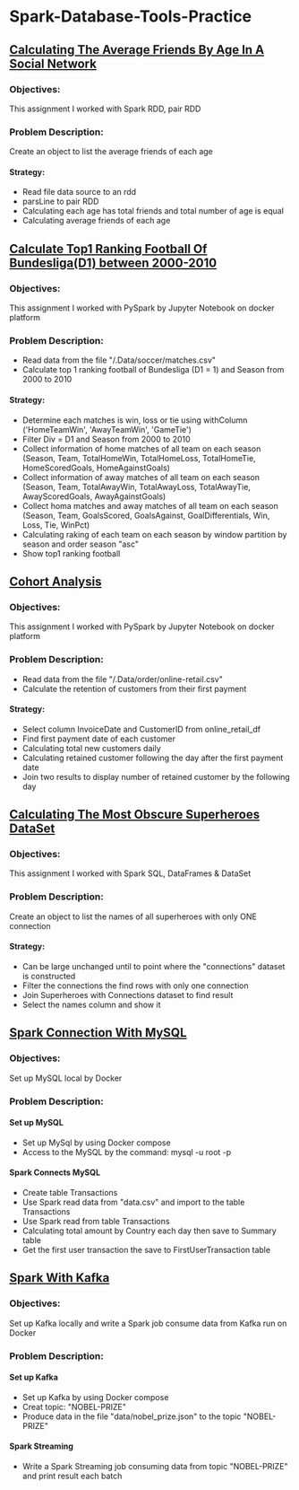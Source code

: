 # Spark-Database-Tools-Practice
## [Calculating The Average Friends By Age In A Social Network](https://github.com/phuongnhhe150172/Spark-Database-Tools-Practice/tree/main/FriendsByAge/FriendsByAge)
### Objectives:
This assignment I worked with Spark RDD, pair RDD
### Problem Description:
Create an object to list the average friends of each age
#### Strategy:
* Read file data source to an rdd
* parsLine to pair RDD
* Calculating each age has total friends and total number of age is equal
* Calculating average friends of each age

## [Calculate Top1 Ranking Football Of Bundesliga(D1) between 2000-2010](https://github.com/phuongnhhe150172/Spark-Database-Tools-Practice/blob/main/Jupyter/data/RankingFootball.ipynb)
### Objectives:
This assignment I worked with PySpark by Jupyter Notebook on docker platform
### Problem Description:
* Read data from the file "/.Data/soccer/matches.csv"
* Calculate top 1 ranking football of Bundesliga (D1 = 1) and Season from 2000 to 2010
#### Strategy:
* Determine each matches is win, loss or tie using withColumn ('HomeTeamWin', 'AwayTeamWin', 'GameTie') 
* Filter Div = D1 and Season from 2000 to 2010
* Collect information of home matches of all team on each season (Season, Team, TotalHomeWin, TotalHomeLoss, TotalHomeTie, HomeScoredGoals, HomeAgainstGoals)
* Collect information of away matches of all team on each season (Season, Team, TotalAwayWin, TotalAwayLoss, TotalAwayTie, AwayScoredGoals, AwayAgainstGoals)
* Collect homa matches and away matches of all team on each season (Season, Team, GoalsScored, GoalsAgainst, GoalDifferentials, Win, Loss, Tie, WinPct)
* Calculating raking of each team on each season by window partition by season and order season "asc"
* Show top1 ranking football

## [Cohort Analysis](https://github.com/phuongnhhe150172/Spark-Database-Tools-Practice/blob/main/Jupyter/data/DailyFristPayment.ipynb)
### Objectives:
This assignment I worked with PySpark by Jupyter Notebook on docker platform
### Problem Description:
* Read data from the file "/.Data/order/online-retail.csv"
* Calculate the retention of customers from their first payment
#### Strategy:
* Select column InvoiceDate and CustomerID from online_retail_df
* Find first payment date of each customer
* Calculating total new customers daily
* Calculating retained customer following the day after the first payment date
* Join two results to display number of retained customer by the following day

## [Calculating The Most Obscure Superheroes DataSet](https://github.com/phuongnhhe150172/Spark-Database-Tools-Practice/tree/main/MostObscureSuperheroDataSet/MostObscureSuperheroDataSet)
### Objectives:
This assignment I worked with Spark SQL, DataFrames & DataSet
### Problem Description:
Create an object to list the names of all superheroes with only ONE connection
#### Strategy:
* Can be large unchanged until to point where the "connections" dataset is constructed
* Filter the connections the find rows with only one connection
* Join Superheroes with Connections dataset to find result
* Select the names column and show it

## [Spark Connection With MySQL](https://github.com/phuongnhhe150172/Spark-Database-Tools-Practice/tree/main/SparkConnectMySql/SparkConnectMySQL)
### Objectives:
Set up MySQL local by Docker
### Problem Description:
#### Set up MySQL
* Set up MySql by using Docker compose
* Access to the MySQL by the command: mysql -u root -p
#### Spark Connects MySQL
* Create table Transactions
* Use Spark read data from "data.csv" and import to the table Transactions
* Use Spark read from table Transactions
* Calculating total amount by Country each day then save to Summary table
* Get the first user transaction the save to FirstUserTransaction table

## [Spark With Kafka](https://github.com/phuongnhhe150172/Spark-Database-Tools-Practice/tree/main/SparkConnectMySql/SparkConnectMySQL)
### Objectives:
Set up Kafka locally and write a Spark job consume data from Kafka run on Docker
### Problem Description:
#### Set up Kafka
* Set up Kafka by using Docker compose
* Creat topic: "NOBEL-PRIZE"
* Produce data in the file "data/nobel_prize.json" to the topic "NOBEL-PRIZE"
#### Spark Streaming
* Write a Spark Streaming job consuming data from topic "NOBEL-PRIZE" and print result each batch